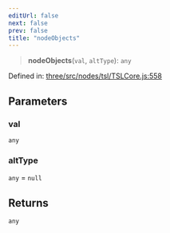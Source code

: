 ```yaml
---
editUrl: false
next: false
prev: false
title: "nodeObjects"
---
```


> **nodeObjects**(`val`, `altType`): `any`

Defined in: [three/src/nodes/tsl/TSLCore.js:558](https://github.com/DefinitelyMaybe/three-i18n/blob/fa57b79433d1c349ffb23a78727299c8d4190136/three/src/nodes/tsl/TSLCore.js#L558)

## Parameters

### val

`any`

### altType

`any` = `null`

## Returns

`any`
